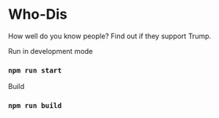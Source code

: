# Who-Dis
 
 How well do you know people? Find out if they support Trump.
 
Run in development mode

### `npm run start`

Build

### `npm run build`

